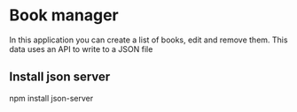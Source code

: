 # Book manager

In this application you can create a list of books, edit and remove them.
This data uses an API to write to a JSON file

## Install json server
npm install json-server

